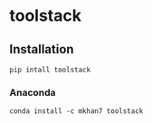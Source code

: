 # toolstack

## Installation

`pip intall toolstack`

### Anaconda
`conda install -c mkhan7 toolstack`
